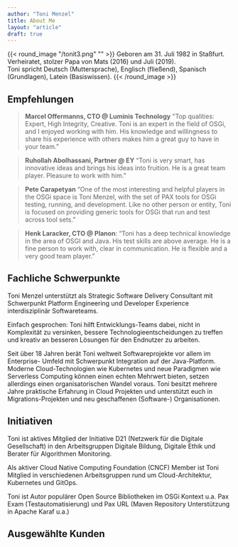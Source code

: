 ```yaml
---
author: "Toni Menzel"
title: About Me
layout: "article"
draft: true
---
```



{{< round_image "/tonit3.png" "" >}}
Geboren am 31. Juli 1982 in Staßfurt. 
<BR/>
Verheiratet, stolzer Papa von Mats (2016) und Juli (2019).
<BR/>
Toni spricht Deutsch (Muttersprache), Englisch (fließend), Spanisch (Grundlagen), Latein (Basiswissen).
{{< /round_image >}}


## Empfehlungen

> **Marcel Offermanns, CTO @ Luminis Technology** "Top qualities: Expert, High Integrity, Creative. Toni is an expert in the field of OSGi, and I enjoyed working with him. His knowledge and willingness to share his experience with others makes him a great guy to have in your team.”

> **Ruhollah Abolhassani, Partner @ EY**
“Toni is very smart, has innovative ideas and brings his ideas into fruition. He is a great team player. Pleasure to work with him.”

> **Pete Carapetyan** “One of the most interesting and helpful players in the OSGi space is Toni Menzel, with the set of PAX tools for OSGi testing, running, and development. Like no other person or entity, Toni is focused on providing generic tools for OSGi that run and test across tool sets.”

> **Henk Laracker, CTO @ Planon**: “Toni has a deep technical knowledge in the area of OSGI and Java. His test skills are above average. He is a fine person to work with, clear in communication. He is flexible and a very good team player.”
## Fachliche Schwerpunkte
Toni Menzel unterstützt als Strategic Software Delivery Consultant mit Schwerpunkt Platform Engineering und Developer Experience interdisziplinär Softwareteams.

Einfach gesprochen: Toni hilft Entwicklungs-Teams dabei, nicht in Komplexität zu versinken, bessere Technologieentscheidungen zu treffen und kreativ an besseren Lösungen für den Endnutzer zu arbeiten.

Seit über 18 Jahren berät Toni weltweit Softwareprojekte vor allem im Enterprise- Umfeld mit Schwerpunkt Integration auf der Java-Platform.
Moderne Cloud-Technologien wie Kubernetes und neue Paradigmen wie Serverless Computing können einen echten Mehrwert  bieten, setzen allerdings einen organisatorischen Wandel voraus. Toni besitzt mehrere Jahre praktische Erfahrung in Cloud Projekten und unterstützt euch in Migrations-Projekten und neu geschaffenen (Software-) Organisationen.

## Initiativen
Toni ist aktives Mitglied der Initiative D21 (Netzwerk für die Digitale Gesellschaft) in den Arbeitsgruppen Digitale Bildung, Digitale Ethik und Berater für Algorithmen Monitoring. 

Als aktiver Cloud Native Computing Foundation (CNCF) Member ist Toni Mitglied in verschiedenen Arbeitsgruppen rund um Cloud-Architektur, Kubernetes und GitOps.

Toni ist Autor populärer Open Source Bibliotheken im OSGi Kontext u.a. Pax Exam (Testautomatisierung) und Pax URL (Maven Repository Unterstützung in Apache Karaf u.a.)

## Ausgewählte Kunden
